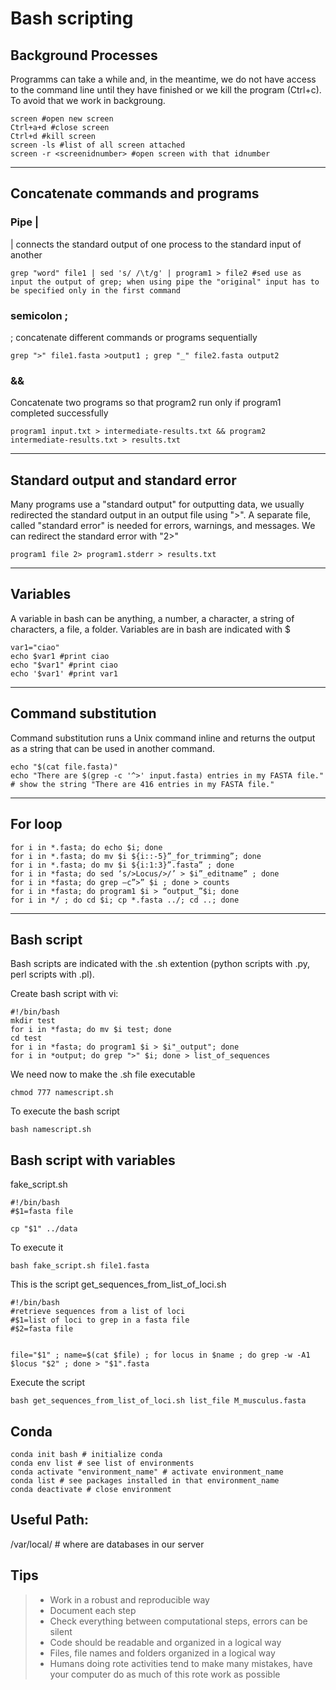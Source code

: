 # Bash scripting

## Background Processes
Programms can take a while and, in the meantime, we do not have access to the command line until they have finished or we kill the program (Ctrl+c). To avoid that we work in backgroung.

```
screen #open new screen
Ctrl+a+d #close screen
Ctrl+d #kill screen
screen -ls #list of all screen attached
screen -r <screenidnumber> #open screen with that idnumber 
```
---
## Concatenate commands and programs
### Pipe | 
| connects the standard output of one process to the standard input of another

```
grep "word" file1 | sed 's/ /\t/g' | program1 > file2 #sed use as input the output of grep; when using pipe the "original" input has to be specified only in the first command
```
### semicolon ;
; concatenate different commands or programs sequentially
```
grep ">" file1.fasta >output1 ; grep "_" file2.fasta output2
```
### &&
Concatenate two programs so that program2 run only if program1 completed successfully

```
program1 input.txt > intermediate-results.txt && program2 intermediate-results.txt > results.txt
```
---
## Standard output and standard error

Many programs use a "standard output" for outputting data, we usually redirected the standard output in an output file using ">". A separate file, called "standard error" is needed for errors, warnings, and messages. We can redirect the standard error with "2>"
```
program1 file 2> program1.stderr > results.txt
```
---
## Variables
A variable in bash can be anything, a number, a character, a string of characters, a file, a folder.
Variables are in bash are indicated with $
```
var1="ciao"
echo $var1 #print ciao
echo "$var1" #print ciao
echo '$var1' #print var1
```
---

## Command substitution 
Command substitution runs a Unix command inline and returns the output as a string that can be used in another command.
```
echo "$(cat file.fasta)"
echo "There are $(grep -c '^>' input.fasta) entries in my FASTA file." # show the string "There are 416 entries in my FASTA file."
```
---
## For loop
```
for i in *.fasta; do echo $i; done
for i in *.fasta; do mv $i ${i::-5}”_for_trimming”; done
for i in *.fasta; do mv $i ${i:1:3}”.fasta” ; done
for i in *fasta; do sed ‘s/>Locus/>/’ > $i”_editname” ; done
for i in *fasta; do grep –c”>” $i ; done > counts
for i in *fasta; do program1 $i > “output_”$i; done
for i in */ ; do cd $i; cp *.fasta ../; cd ..; done
```
---
## Bash script

Bash scripts are indicated with the .sh extention (python scripts with .py, perl scripts with .pl). 

Create bash script with vi:

```
#!/bin/bash
mkdir test
for i in *fasta; do mv $i test; done
cd test
for i in *fasta; do program1 $i > $i"_output"; done
for i in *output; do grep ">" $i; done > list_of_sequences
```
We need now to make the .sh file executable
```
chmod 777 namescript.sh
```
To execute the bash script
```
bash namescript.sh
```
## Bash script with variables

fake_script.sh
```
#!/bin/bash
#$1=fasta file

cp "$1" ../data
```
To execute it
```
bash fake_script.sh file1.fasta
```

This is the script get_sequences_from_list_of_loci.sh
```
#!/bin/bash
#retrieve sequences from a list of loci 
#$1=list of loci to grep in a fasta file
#$2=fasta file


file="$1" ; name=$(cat $file) ; for locus in $name ; do grep -w -A1 $locus "$2" ; done > "$1".fasta
```
Execute the script
```
bash get_sequences_from_list_of_loci.sh list_file M_musculus.fasta
```

## Conda
```
conda init bash # initialize conda
conda env list # see list of environments
conda activate "environment_name" # activate environment_name
conda list # see packages installed in that environment_name
conda deactivate # close environment 
```

## Useful Path:
/var/local/ # where are databases in our server

## Tips

> * Work in a robust and reproducible way
> * Document each step
> * Check everything between computational steps, errors can be silent
> * Code should be readable and organized in a logical way
> * Files, file names and folders organized in a logical way
> * Humans doing rote activities tend to make many mistakes, have your computer do as much of this rote work
as possible
